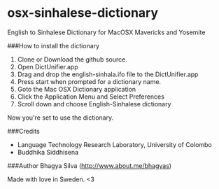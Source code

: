 osx-sinhalese-dictionary
========================

English to Sinhalese Dictionary for MacOSX Mavericks and Yosemite

###How to install the dictionary
1. Clone or Download the github source.
2. Open DictUnifier.app
3. Drag and drop the english-sinhala.ifo file to the DictUnifier.app
4. Press start when prompted for a dictionary name.
5. Goto the Mac OSX Dictionary application
6. Click the Application Menu and Select Preferences
7. Scroll down and choose English-Sinhalese dictionary

Now you're set to use the dictionary.

###Credits
- Language Technology Research Laboratory, University of Colombo
- Buddhika Siddhisena

###Author
Bhagya Silva (http://www.about.me/bhagyas)

Made with love in Sweden.
<3
